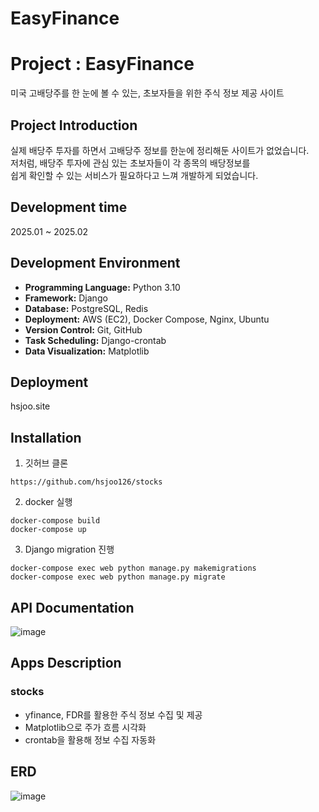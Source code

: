 # EasyFinance
# Project : EasyFinance
미국 고배당주를 한 눈에 볼 수 있는, 초보자들을 위한 주식 정보 제공 사이트

## Project Introduction
실제 배당주 투자를 하면서 고배당주 정보를 한눈에 정리해둔 사이트가 없었습니다.<br>
저처럼, 배당주 투자에 관심 있는 초보자들이 각 종목의 배당정보를<br>
쉽게 확인할 수 있는 서비스가 필요하다고 느껴 개발하게 되었습니다.

## Development time
2025.01 ~ 2025.02 

## Development Environment
- **Programming Language:** Python 3.10  
- **Framework:** Django  
- **Database:** PostgreSQL, Redis  
- **Deployment:** AWS (EC2), Docker Compose, Nginx, Ubuntu  
- **Version Control:** Git, GitHub  
- **Task Scheduling:** Django-crontab  
- **Data Visualization:** Matplotlib  


## Deployment
hsjoo.site

## Installation
1. 깃허브 클론
```
https://github.com/hsjoo126/stocks
```
2. docker 실행
```
docker-compose build
docker-compose up
```
3. Django migration 진행
```
docker-compose exec web python manage.py makemigrations
docker-compose exec web python manage.py migrate
```


## API Documentation
![image](https://github.com/user-attachments/assets/5a6f2ce1-c64a-4036-8a27-034b4b3a5b4d)



## Apps Description
### stocks
- yfinance, FDR를 활용한 주식 정보 수집 및 제공
- Matplotlib으로 주가 흐름 시각화
- crontab을 활용해 정보 수집 자동화



## ERD
![image](https://github.com/user-attachments/assets/e559a892-2620-45c0-8cad-df11f2a07f6d)
